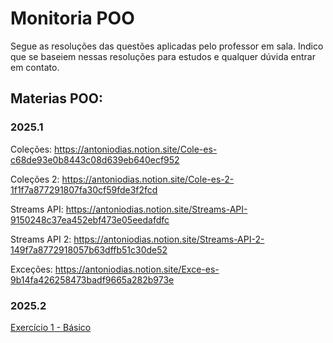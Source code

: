 # Monitoria POO
Segue as resoluções das questões aplicadas pelo professor em sala. Indico que se baseiem nessas resoluções para estudos e qualquer dúvida entrar em contato.

## Materias POO:

### 2025.1
Coleções: https://antoniodias.notion.site/Cole-es-c68de93e0b8443c08d639eb640ecf952

Coleções 2: https://antoniodias.notion.site/Cole-es-2-1f1f7a877291807fa30cf59fde3f2fcd

Streams API: https://antoniodias.notion.site/Streams-API-9150248c37ea452ebf473e05eedafdfc

Streams API 2: https://antoniodias.notion.site/Streams-API-2-149f7a8772918057b63dffb51c30de52

Exceções: https://antoniodias.notion.site/Exce-es-9b14fa426258473badf9665a282b973e

### 2025.2

[Exercício 1 - Básico](https://antoniodias.notion.site/Primeiros-passos-269f7a87729180308b5fdd5a2620ce97)